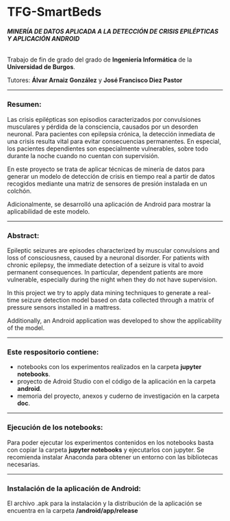 # TFG-SmartBeds

###### *__MINERÍA DE DATOS APLICADA A LA DETECCIÓN DE CRISIS EPILÉPTICAS Y APLICACIÓN ANDROID__*
Trabajo de fin de grado del grado de **Ingeniería Informática** de la **Universidad de Burgos**. 

Tutores: **Álvar Arnaiz González** y **José Francisco Diez Pastor**

---

### Resumen: 

Las crisis epilépticas son episodios caracterizados por convulsiones musculares y pérdida de la consciencia, causados por un desorden neuronal. Para pacientes con epilepsia crónica, la detección inmediata de una crisis resulta vital para evitar consecuencias permanentes. En especial, los pacientes dependientes son especialmente vulnerables, sobre todo durante la noche cuando no cuentan con supervisión. 

En este proyecto se trata de aplicar técnicas de minería de datos para generar un modelo de detección de crisis en tiempo real a partir de datos recogidos mediante una matriz de sensores de presión instalada en un colchón. 

Adicionalmente, se desarrolló una aplicación de Android para mostrar la aplicabilidad de este modelo. 

---

### Abstract: 

Epileptic seizures are episodes characterized by muscular convulsions and loss of consciousness, caused by a neuronal disorder. For patients with chronic epilepsy, the immediate detection of a seizure is vital to avoid permanent consequences. 
In particular, dependent patients are more vulnerable, especially during the night when they do not have supervision.

In this project we try to apply data mining techniques to generate a real-time seizure detection model based on data collected through a matrix of pressure sensors installed in a mattress. 

Additionally, an Android application was developed to show the applicability of the model.

---

### Este respositorio contiene: 

- notebooks con los experimentos realizados en la carpeta **jupyter notebooks**.
- proyecto de Adroid Studio con el código de la aplicación en la carpeta **android**.
- memoria del proyecto, anexos y cuderno de investigación en la carpeta **doc**. 

---

### Ejecución de los notebooks: 

Para poder ejecutar los experimentos contenidos en los notebooks basta con copiar la carpeta **jupyter notebooks** y ejecutarlos con jupyter. Se recomienda instalar Anaconda para obtener un entorno con las bibliotecas necesarias. 

--- 

### Instalación de la aplicación de Android: 

El archivo .apk para la instalación y la distribución de la aplicación se encuentra en la carpeta **/android/app/release**
